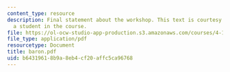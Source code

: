 ```yaml
---
content_type: resource
description: Final statement about the workshop. This text is courtesy of Sandra Baron,
  a student in the course.
file: https://ol-ocw-studio-app-production.s3.amazonaws.com/courses/4-171-the-space-between-workshop-fall-2004/b64319618b9a8eb4cf20affc5ca96768_baron.pdf
file_type: application/pdf
resourcetype: Document
title: baron.pdf
uid: b6431961-8b9a-8eb4-cf20-affc5ca96768
---
```


